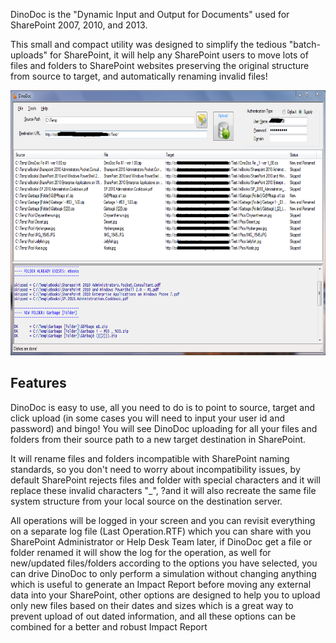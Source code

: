 DinoDoc is the "Dynamic Input and Output for Documents" used for SharePoint 2007, 2010, and 2013.

This small and compact utility was designed to simplify the tedious &quot;batch-uploads&quot; for SharePoint, it will help any SharePoint users to move lots of files and folders to SharePoint websites preserving the original structure from source to target, and automatically
 renaming invalid files!
 
<img src="https://github.com/MrDrSushi/DinoDoc/blob/master/docs/Documentation_dinodoc_01_main.png" alt="" width="714" height="424">

<h2>Features</h2>

DinoDoc is easy to use, all you need to do is to point to source, target and click upload (in some cases you will need to input your user id and password) and bingo! You will see DinoDoc uploading for all your files and folders from their source path to
 a new target destination in SharePoint.
 
It will rename files and folders incompatible with SharePoint naming standards, so you don't need to worry about incompatibility issues, by default SharePoint rejects files and folder with special characters and it will replace these invalid characters &quot;_&quot;,
 ?and it will also recreate the same file system structure from your local source on the destination server.
 
All operations will be logged in your screen and you can revisit everything on a separate log file (Last Operation.RTF) which you can share with you SharePoint Administrator or Help Desk Team later, if DinoDoc get a file or folder renamed it will show the
 log for the operation, as well for new/updated files/folders according to the options you have selected, you can drive DinoDoc to only perform a simulation without changing anything which is useful to generate an Impact Report before moving any external data
 into your SharePoint, other options are designed to help you to upload only new files based on their dates and sizes which is a great way to prevent upload of out dated information, and all these options can be combined for a better and robust Impact Report
